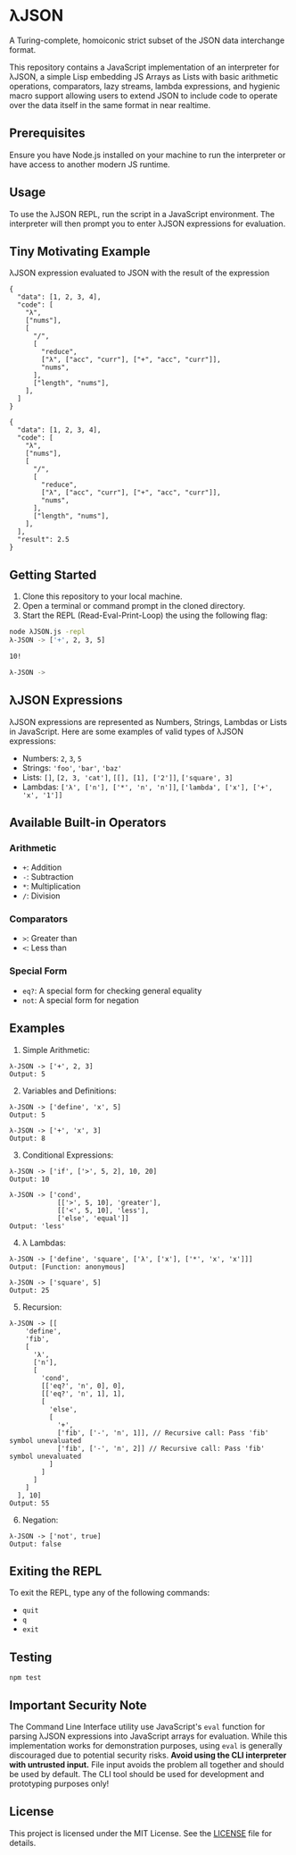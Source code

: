 # λJSON

A Turing-complete, homoiconic strict subset of the JSON data interchange format.

This repository contains a JavaScript implementation of an interpreter for λJSON, a simple Lisp embedding JS Arrays as Lists with basic arithmetic operations, comparators, lazy streams, lambda expressions, and hygienic macro support allowing users to extend JSON to include code to operate over the data itself in the same format in near realtime.

## Prerequisites

Ensure you have Node.js installed on your machine to run the interpreter or have access to another modern JS runtime.

## Usage

To use the λJSON REPL, run the script in a JavaScript environment. The interpreter will then prompt you to enter λJSON expressions for evaluation.

## Tiny Motivating Example

λJSON expression evaluated to JSON with the result of the expression

```
{
  "data": [1, 2, 3, 4],
  "code": [
    "λ",
    ["nums"],
    [
      "/",
      [
        "reduce",
        ["λ", ["acc", "curr"], ["+", "acc", "curr"]],
        "nums",
      ],
      ["length", "nums"],
    ],
  ]
}
```

```
{
  "data": [1, 2, 3, 4],
  "code": [
    "λ",
    ["nums"],
    [
      "/",
      [
        "reduce",
        ["λ", ["acc", "curr"], ["+", "acc", "curr"]],
        "nums",
      ],
      ["length", "nums"],
    ],
  ],
  "result": 2.5
}
```

## Getting Started

1. Clone this repository to your local machine.
2. Open a terminal or command prompt in the cloned directory.
3. Start the REPL (Read-Eval-Print-Loop) the using the following flag:

```bash
node λJSON.js -repl
λ-JSON -> ['+', 2, 3, 5]

10!

λ-JSON ->
```

## λJSON Expressions

λJSON expressions are represented as Numbers, Strings, Lambdas or Lists in JavaScript. Here are some examples of valid types of λJSON expressions:

- Numbers: `2`, `3`, `5`
- Strings: `'foo'`, `'bar'`, `'baz'`
- Lists: `[]`, `[2, 3, 'cat']`, `[[], [1], ['2']]`, `['square', 3]`
- Lambdas: `['λ', ['n'], ['*', 'n', 'n']]`, `['lambda', ['x'], ['+', 'x', '1']]`

## Available Built-in Operators

### Arithmetic

- `+`: Addition
- `-`: Subtraction
- `*`: Multiplication
- `/`: Division

### Comparators

- `>`: Greater than
- `<`: Less than

### Special Form

- `eq?`: A special form for checking general equality
- `not`: A special form for negation

## Examples

1. Simple Arithmetic:

```λ-JSON
λ-JSON -> ['+', 2, 3]
Output: 5
```

2. Variables and Definitions:

```λ-JSON
λ-JSON -> ['define', 'x', 5]
Output: 5

λ-JSON -> ['+', 'x', 3]
Output: 8
```

3. Conditional Expressions:

```λ-JSON
λ-JSON -> ['if', ['>', 5, 2], 10, 20]
Output: 10

λ-JSON -> ['cond',
            [['>', 5, 10], 'greater'],
            [['<', 5, 10], 'less'],
            ['else', 'equal']]
Output: 'less'
```

4. λ Lambdas:

```λ-JSON
λ-JSON -> ['define', 'square', ['λ', ['x'], ['*', 'x', 'x']]]
Output: [Function: anonymous]

λ-JSON -> ['square', 5]
Output: 25
```

5. Recursion:

```λ-JSON
λ-JSON -> [[
    'define',
    'fib',
    [
      'λ',
      ['n'],
      [
        'cond',
        [['eq?', 'n', 0], 0],
        [['eq?', 'n', 1], 1],
        [
          'else',
          [
            '+',
            ['fib', ['-', 'n', 1]], // Recursive call: Pass 'fib' symbol unevaluated
            ['fib', ['-', 'n', 2]] // Recursive call: Pass 'fib' symbol unevaluated
          ]
        ]
      ]
    ]
  ], 10]
Output: 55
```

6. Negation:

```λ-JSON
λ-JSON -> ['not', true]
Output: false
```

## Exiting the REPL

To exit the REPL, type any of the following commands:

- `quit`
- `q`
- `exit`

## Testing

`npm test`

## Important Security Note

The Command Line Interface utility use JavaScript's `eval` function for parsing λJSON expressions into JavaScript arrays for evaluation. While this implementation works for demonstration purposes, using `eval` is generally discouraged due to potential security risks. **Avoid using the CLI interpreter with untrusted input.** File input avoids the problem all together and should be used by default. The CLI tool should be used for development and prototyping purposes only!

## License

This project is licensed under the MIT License. See the [LICENSE](LICENSE) file for details.

